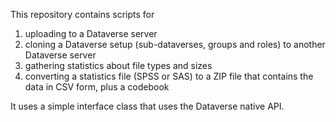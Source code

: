 This repository contains scripts for
1. uploading to a Dataverse server
2. cloning a Dataverse setup (sub-dataverses, groups and roles) to another Dataverse server
3. gathering statistics about file types and sizes
4. converting a statistics file (SPSS or SAS) to a ZIP file that contains the data in CSV form, plus a codebook

It uses a simple interface class that uses the Dataverse native API.
